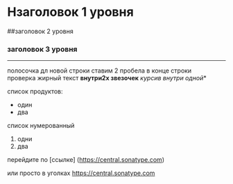 # Hзаголовок 1 уровня
##заголовок 2 уровня
### заголовок 3 уровня
---
полосочка
дл новой строки ставим 2 пробела в конце строки  
проверка
жирный текст **внутри2х звезочек** *курсив внутри одной**

список продуктов:  
- один
- два

список нумерованный
1. одни
2. два

 перейдите по [ссылке] (https://central.sonatype.com)

 или просто в уголках <https://central.sonatype.com>
